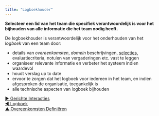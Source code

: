 ```yaml
---
title: "Logboekhouder"
---
```



**Selecteer een lid van het team die specifiek verantwoordelijk is voor het bijhouden van alle informatie die het team nodig heeft.**

De logboekhouder is verantwoordelijk voor het onderhouden van het <dfn data-info="Logboek: Een (digitaal) systeem om alle informatie op te slaan die relevant is voor het sturen van een organisatie.">logboek</dfn> van een team door:

- details van <dfn data-info="Overeenkomst: Een overeengekomen richtlijn, proces, beleid of protocol dat is ontworpen om de stroom van waarde zo goed mogelijk te geleiden.">overeenkomsten</dfn>, <dfn data-info="Domein: Een afgebakend gebied van invloed, activiteit en besluitvorming binnen een organisatie.">domein</dfn> beschrijvingen, [selecties](role-selection.html), evaluatiecriteria, notulen van vergaderingen etc. vast te leggen
- organiseer relevante informatie en verbeter het systeem indien waardevol
- houdt verslag up to date
- ervoor te zorgen dat het logboek voor iedereen in het team, en indien afgesproken de organisatie, toegankelijk is
- alle technische aspecten van logboek bijhouden

[&#9654; Gerichte Interacties](focused-interactions.html)<br/>[&#9664; Logboek](logbook.html)<br/>[&#9650; Overeenkomsten Definiëren](defining-agreements.html)

